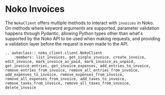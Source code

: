 # Noko Invoices

The `NokoClient` offers multiple methods to interact with `invoices` in Noko. On methods where keyword arguments are
supported, parameter validation happens through Pydantic, allowing Python types other than what's supported by the Noko
API to be used when making requests, and providing a validation layer before the request is even made to the API.

```{eval-rst}
.. autoclass:: noko_client.client.NokoClient
    :members: list_invoices, get_single_invoice, create_invoice, edit_invoice, mark_invoice_as_paid, mark_invoice_as_unpaid, get_invoice_entries, get_invoice_expenses, add_entries_to_invoice, remove_entries_from_invoice, remove_all_entries_from_invoice, add_expenses_to_invoice, remove_expenses_from_invoice, remove_all_expenses_from_invoice, add_taxes_to_invoice, remove_taxes_from_invoice, remove_all_taxes_from_invoice, delete_invoice
```
